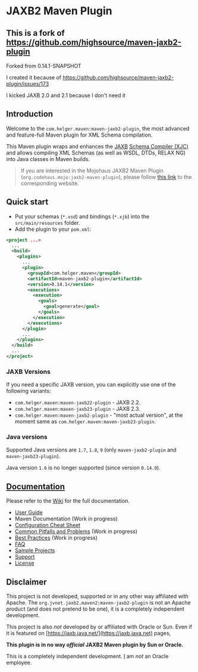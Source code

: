 # JAXB2 Maven Plugin

## This is a fork of https://github.com/highsource/maven-jaxb2-plugin

Forked from 0.14.1-SNAPSHOT

I created it because of https://github.com/highsource/maven-jaxb2-plugin/issues/173

I kicked JAXB 2.0 and 2.1 because I don't need it

## Introduction

Welcome to the `com.helger.maven:maven-jaxb2-plugin`, the most advanced and feature-full Maven plugin for XML Schema compilation.

This Maven plugin wraps and enhances the [JAXB](https://jaxb.java.net/) [Schema Compiler (XJC)](http://docs.oracle.com/javase/6/docs/technotes/tools/share/xjc.html) and allows
compiling XML Schemas (as well as WSDL, DTDs, RELAX NG) into Java classes in Maven builds.

> If you are interested in the Mojohaus JAXB2 Maven Plugin (`org.codehaus.mojo:jaxb2-maven-plugin`),
> please follow [this link](https://github.com/mojohaus/jaxb2-maven-plugin) to the corresponding website.

## Quick start

* Put your schemas (`*.xsd`) and bindings (`*.xjb`) into the `src/main/resources` folder.
* Add the plugin to your `pom.xml`:

```xml
<project ...>
  ...
  <build>
    <plugins>
      ...
      <plugin>
        <groupId>com.helger.maven</groupId>
        <artifactId>maven-jaxb2-plugin</artifactId>
        <version>0.14.1</version>
        <executions>
          <execution>
            <goals>
              <goal>generate</goal>
            </goals>
          </execution>
        </executions>
      </plugin>
      ...
    </plugins>
  </build>
  ...
</project>
```

### JAXB Versions

If you need a specific JAXB version, you can explicitly use one of the following variants:

* `com.helger.maven:maven-jaxb22-plugin` - JAXB 2.2.
* `com.helger.maven:maven-jaxb23-plugin` - JAXB 2.3.
* `com.helger.maven:maven-jaxb2-plugin` - "most actual version", at the moment same as `com.helger.maven:maven-jaxb23-plugin`.

### Java versions

Supported Java versions are `1.7`, `1.8`, `9` (only `maven-jaxb2-plugin` and `maven-jaxb23-plugin`).

Java version `1.6` is no longer supported (since version `0.14.0`).

## [Documentation](https://github.com/highsource/maven-jaxb2-plugin/wiki)

Please refer to the [Wiki](https://github.com/highsource/maven-jaxb2-plugin/wiki) for the full documentation.

* [User Guide](https://github.com/highsource/maven-jaxb2-plugin/wiki/User-Guide)
* Maven Documentation  (Work in progress)
* [Configuration Cheat Sheet](https://github.com/highsource/maven-jaxb2-plugin/wiki/Configuration-Cheat-Sheet)
* [Common Pitfalls and Problems](https://github.com/highsource/maven-jaxb2-plugin/wiki/Common-Pitfalls-and-Problems) (Work in progress)
* [Best Practices](https://github.com/highsource/maven-jaxb2-plugin/wiki/Best-Practices) (Work in progress)
* [FAQ](https://github.com/highsource/maven-jaxb2-plugin/wiki/FAQ)
* [Sample Projects](https://github.com/highsource/maven-jaxb2-plugin/wiki/Sample-Projects)
* [Support](https://github.com/highsource/maven-jaxb2-plugin/wiki/Support)
* [License](https://github.com/highsource/maven-jaxb2-plugin/blob/master/LICENSE)

## Disclaimer

This project is not developed, supported or in any other way affiliated with Apache. The `org.jvnet.jaxb2.maven2:maven-jaxb2-plugin` is not an Apache product (and does not pretend to be one), it is a completely independent development.

This project is also *not* developed by or affiliated with Oracle or Sun. Even if it is featured on [https://jaxb.java.net/](https://jaxb.java.net) pages, 

**This plugin is in no way _official_ JAXB2 Maven plugin by Sun or Oracle.**

This is a completely independent development. [I](https://github.com/highsource) am *not* an Oracle employee.
